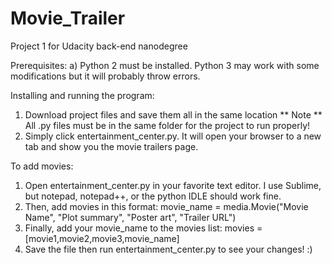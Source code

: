 # Movie_Trailer
Project 1 for Udacity back-end nanodegree

Prerequisites:
a) Python 2 must be installed.  Python 3 may work with some modifications but it will probably throw errors.

Installing and running the program:
1)  Download project files and save them all in the same location
** Note ** All .py files must be in the same folder for the project to run properly!
2) Simply click entertainment_center.py.  It will open your browser to a new tab and show you the movie trailers page.

To add movies:
1) Open entertainment_center.py in your favorite text editor.  I use Sublime, but notepad, notepad++, or the python IDLE should work fine.
2) Then, add movies in this format:
  movie_name = media.Movie("Movie Name", 
                           "Plot summary",
                           "Poster art",
                           "Trailer URL")
3) Finally, add your movie_name to the movies list:
  movies = [movie1,movie2,movie3,movie_name]
4) Save the file then run entertainment_center.py to see your changes! :)